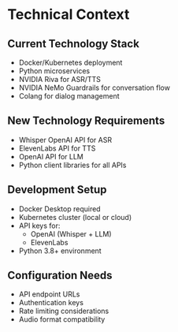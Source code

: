 # Technical Context

## Current Technology Stack
- Docker/Kubernetes deployment
- Python microservices
- NVIDIA Riva for ASR/TTS
- NVIDIA NeMo Guardrails for conversation flow
- Colang for dialog management

## New Technology Requirements
- Whisper OpenAI API for ASR
- ElevenLabs API for TTS
- OpenAI API for LLM
- Python client libraries for all APIs

## Development Setup
- Docker Desktop required
- Kubernetes cluster (local or cloud)
- API keys for:
  - OpenAI (Whisper + LLM)
  - ElevenLabs
- Python 3.8+ environment

## Configuration Needs
- API endpoint URLs
- Authentication keys
- Rate limiting considerations
- Audio format compatibility
